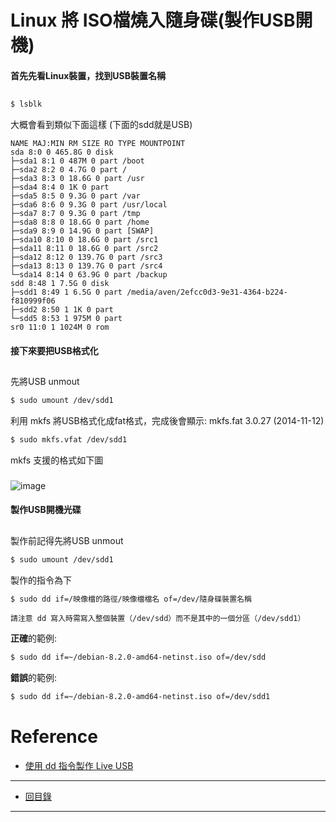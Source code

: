 # Linux 將 ISO檔燒入隨身碟(製作USB開機)

#### 首先先看Linux裝置，找到USB裝置名稱
## 
```sh
$ lsblk
```
大概會看到類似下面這樣 (下面的sdd就是USB)
```
NAME MAJ:MIN RM SIZE RO TYPE MOUNTPOINT
sda 8:0 0 465.8G 0 disk 
├─sda1 8:1 0 487M 0 part /boot
├─sda2 8:2 0 4.7G 0 part /
├─sda3 8:3 0 18.6G 0 part /usr
├─sda4 8:4 0 1K 0 part 
├─sda5 8:5 0 9.3G 0 part /var
├─sda6 8:6 0 9.3G 0 part /usr/local
├─sda7 8:7 0 9.3G 0 part /tmp
├─sda8 8:8 0 18.6G 0 part /home
├─sda9 8:9 0 14.9G 0 part [SWAP]
├─sda10 8:10 0 18.6G 0 part /src1
├─sda11 8:11 0 18.6G 0 part /src2
├─sda12 8:12 0 139.7G 0 part /src3
├─sda13 8:13 0 139.7G 0 part /src4
└─sda14 8:14 0 63.9G 0 part /backup
sdd 8:48 1 7.5G 0 disk 
├─sdd1 8:49 1 6.5G 0 part /media/aven/2efcc0d3-9e31-4364-b224-f810999f06
├─sdd2 8:50 1 1K 0 part 
└─sdd5 8:53 1 975M 0 part 
sr0 11:0 1 1024M 0 rom 
```
#### 接下來要把USB格式化
## 
先將USB unmout
```sh
$ sudo umount /dev/sdd1
```
利用 mkfs 將USB格式化成fat格式，完成後會顯示: mkfs.fat 3.0.27 (2014-11-12)
```sh
$ sudo mkfs.vfat /dev/sdd1
```
mkfs 支援的格式如下圖 
###
![image](http://aven725.github.io/image/Linux_USB/image001.png)

#### 製作USB開機光碟
## 
製作前記得先將USB unmout
```sh
$ sudo umount /dev/sdd1
```
製作的指令為下
```sh
$ sudo dd if=/映像檔的路徑/映像檔檔名 of=/dev/隨身碟裝置名稱
```
`請注意 dd 寫入時需寫入整個裝置（/dev/sdd）而不是其中的一個分區（/dev/sdd1）`

**正確**的範例:
```sh
$ sudo dd if=~/debian-8.2.0-amd64-netinst.iso of=/dev/sdd
```
**錯誤**的範例:
```sh
$ sudo dd if=~/debian-8.2.0-amd64-netinst.iso of=/dev/sdd1
```
# Reference
* [使用 dd 指令製作 Live USB](https://chakra-zh.blogspot.tw/2012/04/dd-live-usb.html)

-------
* [回目錄](../README.md)

-------